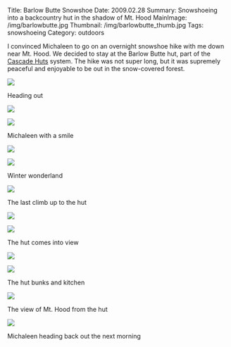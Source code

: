 Title: Barlow Butte Snowshoe
Date: 2009.02.28
Summary: Snowshoeing into a backcountry hut in the shadow of Mt. Hood
MainImage: /img/barlowbutte.jpg
Thumbnail: /img/barlowbutte_thumb.jpg
Tags: snowshoeing
Category: outdoors

I convinced Michaleen to go on an overnight snowshoe hike with me down near Mt. Hood. We decided to stay at the Barlow Butte hut, part of the [Cascade Huts][CascadeHuts] system. The hike was not super long, but it was supremely peaceful and enjoyable to be out in the snow-covered forest.

<p><img src="/img/outdoors/barlowsnowshoe/starting_out.png" class="largeimg" /></p>
Heading out

<p><img src="/img/outdoors/barlowsnowshoe/action_shot.png" class="largeimg" /></p>
<p><img src="/img/outdoors/barlowsnowshoe/michaleen_meadow.png" class="largeimg" /></p>
Michaleen with a smile

<p><img src="/img/outdoors/barlowsnowshoe/bigfoot.png" class="largeimg" /></p>
<p><img src="/img/outdoors/barlowsnowshoe/gnome_home.png" class="largeimg" /></p>
Winter wonderland

<p><img src="/img/outdoors/barlowsnowshoe/last_ridge.png" class="largeimg" /></p>
The last climb up to the hut

<p><img src="/img/outdoors/barlowsnowshoe/hut_distance.png" class="largeimg" /></p>
<p><img src="/img/outdoors/barlowsnowshoe/hut.png" class="largeimg" /></p>
The hut comes into view

<p><img src="/img/outdoors/barlowsnowshoe/hut_bunks.png" class="largeimg" /></p>
<p><img src="/img/outdoors/barlowsnowshoe/hut_kitchen.png" class="largeimg" /></p>
The hut bunks and kitchen

<p><img src="/img/outdoors/barlowsnowshoe/mthood2.png" class="largeimg" /></p>
The view of Mt. Hood from the hut

<p><img src="/img/outdoors/barlowsnowshoe/leaving_hut.png" class="largeimg" /></p>
Michaleen heading back out the next morning


[CascadeHuts]: http://www.cascadehuts.com/winter_routes.php
